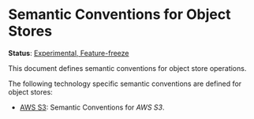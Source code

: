 <!--- Hugo front matter used to generate the website version of this page:
linkTitle: Object Stores
path_base_for_github_subdir:
  from: tmp/semconv/docs/object-stores/_index.md
  to: object-stores/README.md
--->

# Semantic Conventions for Object Stores

**Status**: [Experimental, Feature-freeze][DocumentStatus]

This document defines semantic conventions for object store operations.

The following technology specific semantic conventions are defined for object stores:

* [AWS S3](s3.md): Semantic Conventions for *AWS S3*.

[DocumentStatus]: https://github.com/open-telemetry/opentelemetry-specification/tree/v1.33.0/specification/document-status.md

